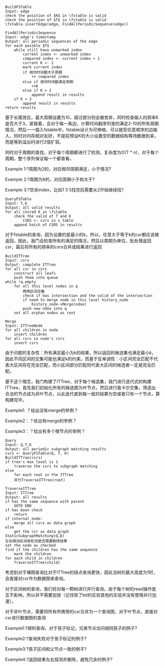 

```
BuildFSTable
Input: edge
check the position of $K$ in \fstable is valid
check the position of $T$ in \fstable is valid
\fstable.insertEdge(edge, FindAllPeriodicSequence(edge))

FindAllPeriodicSequence
Input: edge's timestamp
Output: all periodic sequences of the edge
for each possble $T$
	while still have unmarked index
		current index <- unmarked index
		compared index <- current index + 1
		current K <- 1
		mark current index
		if 相邻时间戳大于周期
			++ compared index
		else if 相邻时间戳满足周期
			++K
		else if K > 2
			append result in results
	if K > 2
		append result in results
return results
```

基于长尾效应，最大周期设置为10，超过部分则会被舍弃，同时检查输入的频率K是否大于3。紧接着，会对于每一条边，计算时间戳序列里的满足2-10的所有周期情况，然后一一插入fstable中，fstable设计为可伸缩，可以接受任意顺序的边输入，同时对内存相对友好，不提前预设K的大小设置空的数据结构等待数据到来，而是等到溢出时进行2倍扩容。

同时对于周期的查找，对于每个周期都进行了检测，复杂度为O(T * n)，对于每个周期，整个序列保证每一个都查看，

Example 1:?周期为2的，对应相邻周期满足，小于情况?

Example 2:?周期为6的，对应周期小于和大于?

Example 3:?空余index，比如1 3 5找完后需要从2开始继续找?

```
QueryFSTable
Input: T,K
Output: all valid results
for all stored K in \fstable
	check the valid of T and K
		CSRS <- csrs in s_table
	append batch of CSRS in results

```

对于fstable的查询，因为设置的是最小的k，所以，任意大于等于k的csr都应该被返回，因此，我门会检查所有的满足的情况，然后以周期为单位，批处理返回csr，最后将所有的频率的csrs合并成结果进行返回


```
BuildITTree
Input: csrs
Output: complete ITTree
for all csr in csrs
	construct all leafs 
	push them into queue
while !q.empty
	for all this level nodes in q
		两两区间交集
		check if has intersection and the valid of the intersection
		if need to merge node in this level history_node
			history_node->Merge(ndoe)
		push new ndoe into q
	set all orphan nodes as root
		
Merge
Input: ITTreeNode
for all children in node
	insert children
for all csrs in node's csrs
	insert csrs

```

由于问题的复杂性：所有满足最小为k的结果，所以返回的候选集也满足最小k，因此不同区间的交集可能也满足k的约束。而基于反单调性：小区间完全匹配不代表大区间存在完全匹配，而小区间部分匹配则代表大区间的候选者一定是完全匹配。

基于这个理念，我门构建了ITTree，对于每个候选集，我门进行迭代式的构建ITTree，首先我们初始化所有的候选图为叶节点，然后进行笛卡尔交集，筛选出合法的节点成为非叶节点，以此迭代直到每一层的结果为空或者只有一个节点，算构建完毕。

Example1: ？给出没有merge的举例？

Example2：？给出有merge的举例？

Example3：？给出有多个根节点的举例？


```
Query
Input: Q,T,K
Output: all periodic subgraph matching results
csrs <- QueryFSTable(Q, T, K)
BuildITTree(csrs)
if tree's max level is 1
	traverse the csrs to subgraph matching
else
	for each root in the ITTree
	并行TraverseITTree(root)

TraverseITTree
Input: ITTree
Output: all results
if has the same sequence with parent
	GOTO END
if has been check
	return
if internal node:
	merge all csrs as data graph
else 
	get the csr as data graph
StaticSubgraphMatching(Q,D) 
左右探测区间来检测是否需要删除结果
set the node as checked
find if the children has the same sequence
	mark the children
for each child in children
	TraverseITTree(child)
```

考虑到对于裸图查询比对于ITTree的结点查询更快，因此当树的最大高度为1时，会直接对csr作为数据图来查询。

对于区间树的查询，我们将对每一颗树进行并行查询，由于每个树的read操作是互不影响，所以并不需要加锁（记住除了bit的实验其他的实验并没有使用并行加速）。

对于非叶节点，需要将所有所携带的csr合并为一个查询图，对于叶节点，直接对csr进行数据图的查询

Example1:?顺利查询，对于孩子标记，兄弟节点访问相同孩子的例子?

Example2:?查询失败对于孩子标记的例子?

Example3:?孩子区间和父节点一致的例子?

Example4:?返回结果左右探测并删除，避免冗余的例子?

